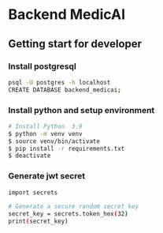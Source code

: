 # Backend MedicAI

## Getting start for developer

### Install postgresql

```bash
psql -U postgres -h localhost
CREATE DATABASE backend_medicai;
```

### Install python and setup environment

```bash
# Install Python  3.9
$ python -m venv venv
$ source venv/bin/activate
$ pip install -r requirements.txt
$ deactivate
```

### Generate jwt secret

```bash
import secrets

# Generate a secure random secret key
secret_key = secrets.token_hex(32)
print(secret_key)
```